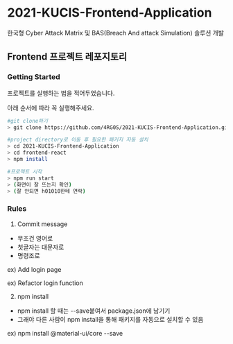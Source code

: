 # **2021-KUCIS-Frontend-Application**

한국형 Cyber Attack Matrix 및 BAS(Breach And attack Simulation) 솔루션 개발

## **Frontend 프로젝트 레포지토리**

### Getting Started

프로젝트를 실행하는 법을 적어두었습니다.

아래 순서에 따라 꼭 실행해주세요.

```bash
#git clone하기
> git clone https://github.com/4RG0S/2021-KUCIS-Frontend-Application.git

#project directory로 이동 후 필요한 패키지 자동 설치
> cd 2021-KUCIS-Frontend-Application
> cd frontend-react
> npm install

#프로젝트 시작
> npm run start
> (화면이 잘 뜨는지 확인)
> (잘 안되면 h01010한테 연락)
```

### **Rules**

1. Commit message

- 무조건 영어로
- 첫글자는 대문자로
- 명령조로

ex) Add login page

ex) Refactor login function

2. npm install

- npm install 할 때는 --save붙여서 package.json에 남기기
- 그래야 다른 사람이 npm install을 통해 패키지를 자동으로 설치할 수 있음

ex) npm install @material-ui/core --save